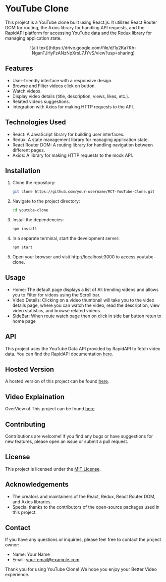 # YouTube Clone

This project is a YouTube clone built using React.js. It utilizes React Router DOM for routing, the Axios library for handling API requests, and the RapidAPI platform for accessing YouTube data and the Redux library for managing application state.

<p align="center">
   ![alt text](https://drive.google.com/file/d/1y2Ka7Kh-NganTJHyFzANzNpXrsL7JYvS/view?usp=sharing)
<!-- <img src="https://drive.google.com/file/d/1y2Ka7Kh-NganTJHyFzANzNpXrsL7JYvS/view?usp=sharing" width="400" height="300" /> -->
</p>

## Features

- User-friendly interface with a responsive design.
- Browse and Filter videos click on button.
- Watch videos.
- Display video details (title, description, views, likes, etc.).
- Related videos suggestions.
- Integration with Axios for making HTTP requests to the API.

## Technologies Used

- React: A JavaScript library for building user interfaces.
- Redux: A state management library for managing application state.
- React Router DOM: A routing library for handling navigation between different pages.
- Axios: A library for making HTTP requests to the mock API.

## Installation

1. Clone the repository:

   ```bash
   git clone https://github.com/your-username/MCT-YouTube-Clone.git
   ```

2. Navigate to the project directory:

   ```bash
   cd youtube-clone
   ```

3. Install the dependencies:

   ```bash
   npm install
   ```
5. In a separate terminal, start the development server:

   ```bash
   npm start
   ```

6. Open your browser and visit http://localhost:3000 to access youtube-clone.

## Usage

- Home: The default page displays a list of All trending videos and allows you to Filter for videos using the Scroll bar.
- Video Details: Clicking on a video thumbnail will take you to the video details page, where you can watch the video, read the description, view video statistics, and browse related videos.
- SideBar: When route watch page then on click in side bar button retun to home page

## API

This project uses the YouTube Data API provided by RapidAPI to fetch video data. You can find the RapidAPI documentation [here](https://rapidapi.com/hub).

## Hosted Version

A hosted version of this project can be found [here](https://mct-you-tube-clone.vercel.app/).

## Video Explaination

OverView of This project can be found [here](https://drive.google.com/file/d/10Ji1AVMRhUzPECi7NLKScpcOtw3iTI-Y/view?usp=drive_link)

## Contributing

Contributions are welcome! If you find any bugs or have suggestions for new features, please open an issue or submit a pull request.

## License

This project is licensed under the [MIT License](https://opensource.org/licenses/MIT).

## Acknowledgements

- The creators and maintainers of the React, Redux, React Router DOM, and Axios libraries.
- Special thanks to the contributors of the open-source packages used in this project.

## Contact

If you have any questions or inquiries, please feel free to contact the project owner:

- Name: Your Name
- Email: your-email@example.com

Thank you for using YouTube Clone! We hope you enjoy your Better Video experience.
